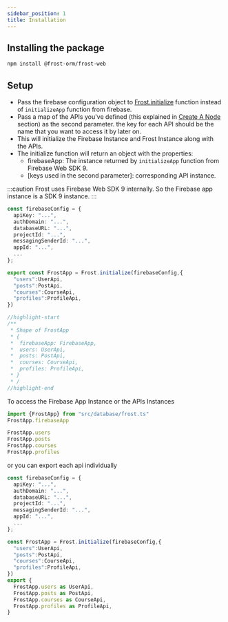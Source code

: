 ```yaml
---
sidebar_position: 1
title: Installation
---
```


## Installing the package

```bash npm2yarn
npm install @frost-orm/frost-web
```

## Setup

- Pass the firebase configuration object to [Frost.initialize](../../api/classes/Frost#initialize) function instead of `initializeApp` function from firebase.
- Pass a map of the APIs you've defined (this explained in [Create A Node](../fundamentals/create-a-node) section) as the second parameter. the key for each API should be the name that you want to access it by later on.
- This will initialize the Firebase Instance and Frost Instance along with the APIs.
- The initialize function will return an object with the properties:
  - firebaseApp: The instance returned by `initializeApp` function from Firebase Web SDK 9.
  - [keys used in the second parameter]: corresponding API instance.
  
:::caution
Frost uses Firebase Web SDK 9 internally. So the Firebase app instance is a SDK 9 instance.
:::

```typescript title="src/database/frost.ts"
const firebaseConfig = {
  apiKey: "...",
  authDomain: "...",
  databaseURL: "...",
  projectId: "...",
  messagingSenderId: "...",
  appId: "...",
  ...
};

export const FrostApp = Frost.initialize(firebaseConfig,{
  "users":UserApi,
  "posts":PostApi,
  "courses":CourseApi,
  "profiles":ProfileApi,
})

//highlight-start
/**
 * Shape of FrostApp
 * {
 *  firebaseApp: FirebaseApp,
 *  users: UserApi,
 *  posts: PostApi,
 *  courses: CourseApi,
 *  profiles: ProfileApi,
 * }
 * /
//highlight-end

```

To access the Firebase App Instance or the APIs Instances

```ts
import {FrostApp} from "src/database/frost.ts"
FrostApp.firebaseApp

FrostApp.users
FrostApp.posts
FrostApp.courses
FrostApp.profiles
```

or you can export each api individually

```ts title="src/database/frost.ts"
const firebaseConfig = {
  apiKey: "...",
  authDomain: "...",
  databaseURL: "...",
  projectId: "...",
  messagingSenderId: "...",
  appId: "...",
  ...
};

const FrostApp = Frost.initialize(firebaseConfig,{
  "users":UserApi,
  "posts":PostApi,
  "courses":CourseApi,
  "profiles":ProfileApi,
})
export {
  FrostApp.users as UserApi,
  FrostApp.posts as PostApi,
  FrostApp.courses as CourseApi,
  FrostApp.profiles as ProfileApi,
}
```
